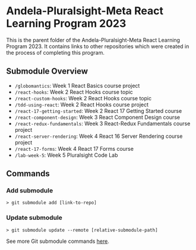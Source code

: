 # Andela-Pluralsight-Meta React Learning Program 2023
This is the parent folder of the Andela-Pluralsight-Meta React Learning Program 2023. It contains links to other repositories which were created in the process of completing this program.

## Submodule Overview
* `/globomantics`: Week 1 React Basics course project
* `/react-hooks`: Week 2 React Hooks course topic
* `/react-custom-hooks`: Week 2 React Hooks course topic
* `/tdd-using-react`: Week 2 React Hooks course project
* `/react-17-getting-started`: Week 2 React 17 Getting Started course
* `/react-component-design`: Week 3 React Component Design course
* `/react-redux-fundamentals`: Week 3 React-Redux Fundamentals course project
* `/react-server-rendering`: Week 4 React 16 Server Rendering course project
* `/react-17-forms`: Week 4 React 17 Forms course
* `/lab-week-5`: Week 5 Pluralsight Code Lab 

## Commands
### Add submodule
`> git submodule add [link-to-repo]`

### Update submodule
`> git submodule update --remote [relative-submodule-path]`

See more Git submodule commands [here](https://git-scm.com/book/en/v2/Git-Tools-Submodules).
